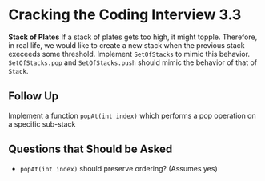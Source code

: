 # Cracking the Coding Interview 3.3

**Stack of Plates**
If a stack of plates gets too high, it might topple. Therefore, in real life, we would like to
create a new stack when the previous stack execeeds some threshold. Implement `SetOfStacks` to mimic
this behavior. `SetOfStacks.pop` and `SetOfStacks.push` should mimic the behavior of that of
`Stack`.

## Follow Up

Implement a function `popAt(int index)` which performs a pop operation on a specific sub-stack

## Questions that Should be Asked

- `popAt(int index)` should preserve ordering? (Assumes yes)
